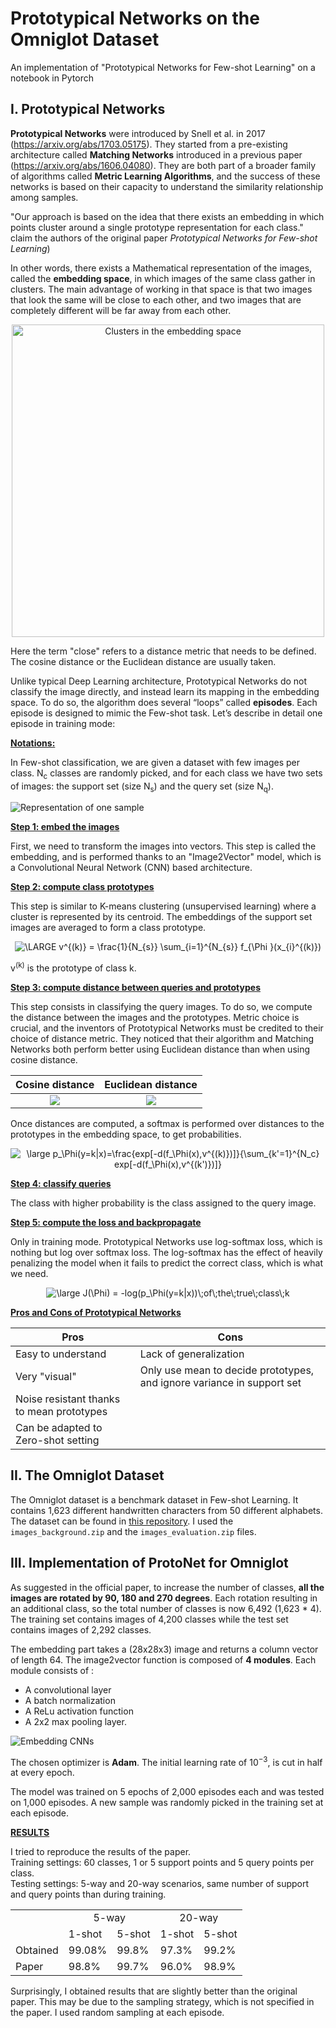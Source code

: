 # Prototypical Networks on the Omniglot Dataset
An implementation of "Prototypical Networks for Few-shot Learning" on a notebook in Pytorch

## I. Prototypical Networks

**Prototypical Networks** were introduced by Snell et al. in 2017 (https://arxiv.org/abs/1703.05175). 
They started from a pre-existing architecture called **Matching Networks** introduced in a previous paper (https://arxiv.org/abs/1606.04080).
They are both part of a broader family of algorithms called **Metric Learning Algorithms**, 
and the success of these networks is based on their capacity to understand the similarity relationship among samples.

"Our approach is based on the idea that there exists an embedding in which points cluster around a single prototype 
representation for each class." claim the authors of the original paper *Prototypical Networks for Few-shot Learning*) 

In other words, there exists a Mathematical representation of the images, called the **embedding space**, 
in which images of the same class gather in clusters. 
The main advantage of working in that space is that two images that look the same will be close to each other, 
and two images that are completely different will be far away from each other. 

<p align="center">
<img src="https://github.com/cnielly/prototypical-networks-omniglot/blob/master/readme_images/prototypes.JPG" width="500" alt="Clusters in the embedding space">
</p>

Here the term "close" refers to a distance metric that needs to be defined. The cosine distance or the Euclidean distance are usually taken. 

Unlike typical Deep Learning architecture, Prototypical Networks do not classify the image directly, and instead learn its mapping in the embedding space. 
To do so, the algorithm does several “loops” called **episodes**. Each episode is designed to mimic the Few-shot task. Let’s describe in detail one episode in training mode:

<ins>**Notations:**</ins>

In Few-shot classification, we are given a dataset with few images per class. N<sub>c</sub> classes are randomly picked, and for each class we have two sets of images: the support set (size N<sub>s</sub>) and the query set (size N<sub>q</sub>). 

![Representation of one sample](https://github.com/cnielly/prototypical-networks-omniglot/blob/master/readme_images/sample_representation.JPG)

<ins>**Step 1: embed the images**</ins>

First, we need to transform the images into vectors. This step is called the embedding, and is performed thanks to an "Image2Vector" model, which is a Convolutional Neural Network (CNN) based architecture.

<ins>**Step 2: compute class prototypes**</ins>

This step is similar to K-means clustering (unsupervised learning) where a cluster is represented by its centroid. 
The embeddings of the support set images are averaged to form a class prototype.

<p align="center">
<img src="https://latex.codecogs.com/png.latex?\large&space;v^{(k)}&space;=&space;\frac{1}{N_{s}}&space;\sum_{i=1}^{N_{s}}&space;f_{\Phi&space;}(x_{i}^{(k)})" title="\LARGE v^{(k)} = \frac{1}{N_{s}} \sum_{i=1}^{N_{s}} f_{\Phi }(x_{i}^{(k)})" />
</p>

v<sup>(k)</sup> is the prototype of class k.

<ins>**Step 3: compute distance between queries and prototypes**</ins>

This step consists in classifying the query images. To do so, we compute the distance between the images and the prototypes. Metric choice is crucial, and the inventors of Prototypical Networks must be credited to their choice of distance metric. They noticed that their algorithm and Matching Networks both perform better using Euclidean distance than when using cosine distance. 

Cosine distance             |  Euclidean distance
:-------------------------:|:-------------------------:
![](https://latex.codecogs.com/png.latex?\large&space;d\\_cos(v,&space;q)&space;=&space;\frac{v\cdot&space;q}{\left&space;\\\|&space;v&space;\right&space;\\\|\left&space;\\\|&space;q&space;\right&space;\\\|}&space;=&space;\frac{\sum&space;v_iq_i}{\sqrt{\sum&space;v_i^2}&space;\sqrt{\sum&space;q_i^2}})  |  ![](https://latex.codecogs.com/png.latex?\large&space;d\\_eu(v,q)&space;=&space;\left&space;\\\|&space;v-q&space;\right&space;\\\|&space;=&space;\sqrt{\sum&space;(v_i-q_i)^2})

Once distances are computed, a softmax is performed over distances to the prototypes in the embedding space, to get probabilities. 

<p align="center">
<img src="https://latex.codecogs.com/png.latex?\large&space;p_\Phi(y=k|x)=\frac{exp[-d(f_\Phi(x),v^{(k)})]}{\sum_{k'=1}^{N_c}&space;exp[-d(f_\Phi(x),v^{(k')})]}" title="\large p_\Phi(y=k|x)=\frac{exp[-d(f_\Phi(x),v^{(k)})]}{\sum_{k'=1}^{N_c} exp[-d(f_\Phi(x),v^{(k')})]}" />
</p>

<ins>**Step 4: classify queries**</ins>

The class with higher probability is the class assigned to the query image. 

<ins>**Step 5: compute the loss and backpropagate**</ins>

Only in training mode. Prototypical Networks use log-softmax loss, which is nothing but log over softmax loss. The log-softmax has the effect of heavily penalizing the model when it fails to predict the correct class, which is what we need.

<p align="center">
<img src="https://latex.codecogs.com/png.latex?\large&space;J(\Phi)&space;=&space;-log(p_\Phi(y=k|x))\;of\;the\;true\;class\;k" title="\large J(\Phi) = -log(p_\Phi(y=k|x))\;of\;the\;true\;class\;k" />
</p>

<ins>**Pros and Cons of Prototypical Networks**</ins>

| Pros | Cons |
| --- | --- |
| Easy to understand | Lack of generalization |
| Very "visual" | Only use mean to decide prototypes, and ignore variance in support set |
| Noise resistant thanks to mean prototypes ||
| Can be adapted to Zero-shot setting ||

## II. The Omniglot Dataset

The Omniglot dataset is a benchmark dataset in Few-shot Learning. It contains 1,623 different handwritten characters from 50 different alphabets. 
The dataset can be found in [this repository](https://github.com/brendenlake/omniglot/tree/master/python). I used the `images_background.zip` and the `images_evaluation.zip` files.

## III. Implementation of ProtoNet for Omniglot

As suggested in the official paper, to increase the number of classes, **all the images are rotated by 90, 180 and 270 degrees**. Each rotation resulting in an additional class, so the total number of classes is now 6,492 (1,623 * 4). The training set contains images of 4,200 classes while the test set contains images of 2,292 classes.

The embedding part takes a (28x28x3) image and returns a column vector of length 64. The image2vector function is composed of **4 modules**. Each module consists of :
- A convolutional layer
- A batch normalization
- A ReLu activation function
- A 2x2 max pooling layer. 

![Embedding CNNs](https://github.com/cnielly/prototypical-networks-omniglot/blob/master/readme_images/embedding_CNN_1.jpg)

The chosen optimizer is **Adam**. The initial learning rate of 10<sup>−3</sup>, is cut in half at every epoch.

The model was trained on 5 epochs of 2,000 episodes each and was tested on 1,000 episodes. A new sample was randomly picked in the training set at each episode. 

<ins>**RESULTS**</ins>

I tried to reproduce the results of the paper.\
Training settings: 60 classes, 1 or 5 support points and 5 query points per class.\
Testing settings: 5-way and 20-way scenarios, same number of support and query points than during training.  

<table>
  <tr>
    <td></td>
    <td colspan="2" align="center">5-way</td>
    <td colspan="2" align="center">20-way</td>
  </tr>
  <tr>
    <td></td>
    <td>1-shot</td>
    <td>5-shot</td>
    <td>1-shot</td>
    <td>5-shot</td>
  </tr>
  <tr>
    <td>Obtained</td>
    <td>99.08%</td>
    <td>99.8%</td>
    <td>97.3%</td>
    <td>99.2%</td>
  </tr>
  <tr>
    <td>Paper</td>
    <td>98.8%</td>
    <td>99.7%</td>
    <td>96.0%</td>
    <td>98.9%</td>
  </tr>
</table>

Surprisingly, I obtained results that are slightly better than the original paper. This may be due to the sampling strategy, which is not specified in the paper. I used random sampling at each episode. 

